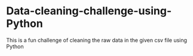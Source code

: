 # Data-cleaning-challenge-using-Python
 This is a fun challenge of cleaning the raw data in the given csv file using Python
